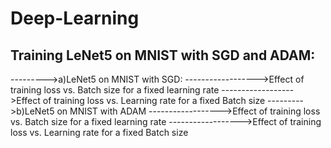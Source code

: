 # Deep-Learning
## Training LeNet5 on MNIST with SGD and ADAM:
--------->a)LeNet5 on MNIST with SGD:
------------------>Effect of training loss vs. Batch size for a fixed learning rate
------------------>Effect of training loss vs. Learning rate for a fixed Batch size
--------->b)LeNet5 on MNIST with ADAM
------------------>Effect of training loss vs. Batch size for a fixed learning rate
------------------>Effect of training loss vs. Learning rate for a fixed Batch size	
